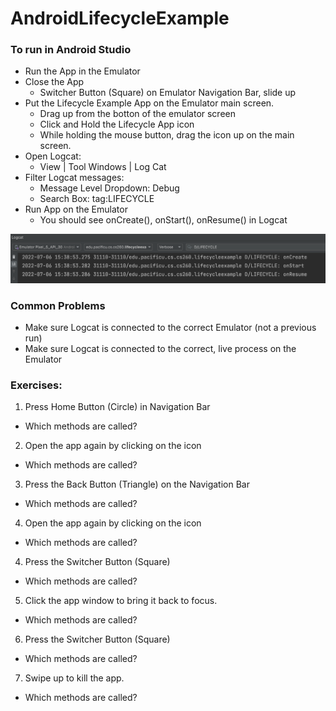# AndroidLifecycleExample

### To run in Android Studio

* Run the App in the Emulator
* Close the App 
  * Switcher Button (Square) on Emulator Navigation Bar, slide up
* Put the Lifecycle Example App on the Emulator main screen.
  * Drag up from the botton of the emulator screen
  * Click and Hold the Lifecycle App icon
  * While holding the mouse button, drag the icon up on the main screen.
* Open Logcat:
  * View | Tool Windows | Log Cat
* Filter Logcat messages:
  * Message Level Dropdown: Debug
  * Search Box: tag:LIFECYCLE
* Run App on the Emulator
  * You should see onCreate(), onStart(), onResume() in Logcat

![LogCat Image](images/logcat.png)

### Common Problems

* Make sure Logcat is connected to the correct Emulator (not a previous run)
* Make sure Logcat is connected to the correct, live process on the Emulator

### Exercises:

1. Press Home Button (Circle) in Navigation Bar
  * Which methods are called?
2. Open the app again by clicking on the icon
  * Which methods are called?
3. Press the Back Button (Triangle) on the Navigation Bar
  * Which methods are called?
4. Open the app again by clicking on the icon
  * Which methods are called?
4. Press the Switcher Button (Square)
  * Which methods are called?
5. Click the app window to bring it back to focus.
  * Which methods are called?
6. Press the Switcher Button (Square)
  * Which methods are called?
7. Swipe up to kill the app.
  * Which methods are called?

